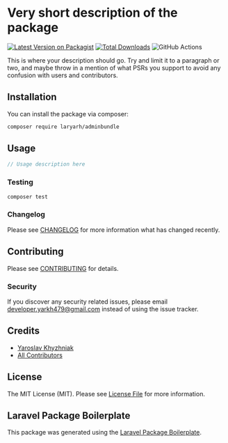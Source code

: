 # Very short description of the package

[![Latest Version on Packagist](https://img.shields.io/packagist/v/laryarh/adminbundle.svg?style=flat-square)](https://packagist.org/packages/laryarh/adminbundle)
[![Total Downloads](https://img.shields.io/packagist/dt/laryarh/adminbundle.svg?style=flat-square)](https://packagist.org/packages/laryarh/adminbundle)
![GitHub Actions](https://github.com/laryarh/adminbundle/actions/workflows/main.yml/badge.svg)

This is where your description should go. Try and limit it to a paragraph or two, and maybe throw in a mention of what PSRs you support to avoid any confusion with users and contributors.

## Installation

You can install the package via composer:

```bash
composer require laryarh/adminbundle
```

## Usage

```php
// Usage description here
```

### Testing

```bash
composer test
```

### Changelog

Please see [CHANGELOG](CHANGELOG.md) for more information what has changed recently.

## Contributing

Please see [CONTRIBUTING](CONTRIBUTING.md) for details.

### Security

If you discover any security related issues, please email developer.yarkh479@gmail.com instead of using the issue tracker.

## Credits

-   [Yaroslav Khyzhniak](https://github.com/laryarh)
-   [All Contributors](../../contributors)

## License

The MIT License (MIT). Please see [License File](LICENSE.md) for more information.

## Laravel Package Boilerplate

This package was generated using the [Laravel Package Boilerplate](https://laravelpackageboilerplate.com).
